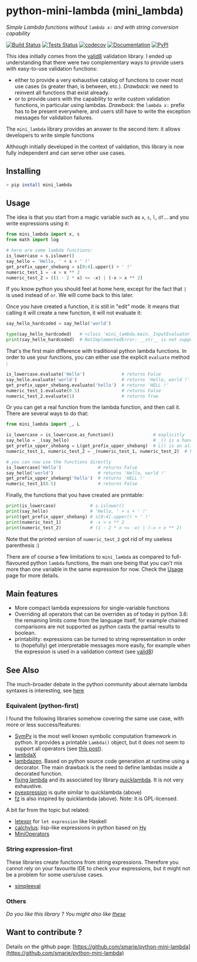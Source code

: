 # python-mini-lambda (mini_lambda)

*Simple Lambda functions without `lambda x:` and with string conversion capability*

[![Build Status](https://travis-ci.org/smarie/python-mini-lambda.svg?branch=master)](https://travis-ci.org/smarie/python-mini-lambda) [![Tests Status](https://smarie.github.io/python-mini-lambda/junit/junit-badge.svg?dummy=8484744)](https://smarie.github.io/python-mini-lambda/junit/report.html) [![codecov](https://codecov.io/gh/smarie/python-mini-lambda/branch/master/graph/badge.svg)](https://codecov.io/gh/smarie/python-mini-lambda) [![Documentation](https://img.shields.io/badge/docs-latest-blue.svg)](https://smarie.github.io/python-mini-lambda/) [![PyPI](https://img.shields.io/badge/PyPI-mini_lambda-blue.svg)](https://pypi.python.org/pypi/mini_lambda/)

This idea initially comes from the [valid8](https://smarie.github.io/python-valid8/) validation library. I ended up understanding that there were two complementary ways to provide users with easy-to-use validation functions:

 * either to provide a very exhaustive catalog of functions to cover most use cases (is greater than, is between, etc.). *Drawback*: we need to reinvent all functions that exist already.
 * or to provide users with the capability to write custom validation functions, in particular using lambdas. *Drawback*: the `lambda x:` prefix has to be present everywhere, and users still have to write the exception messages for validation failures.


The `mini_lambda` library provides an answer to the second item: it allows developers to write simple functions 

Although initially developed in the context of validation, this library is now fully independent and can serve other use cases.


## Installing

```bash
> pip install mini_lambda
```

## Usage

The idea is that you start from a magic variable such as `x`, `s`, `l`, `df`... and you write expressions using it:

```python
from mini_lambda import x, s
from math import log

# here are some lambda functions:
is_lowercase = s.islower()
say_hello = 'Hello, ' + s + ' !'
get_prefix_upper_shebang = s[0:4].upper() + ' !'
numeric_test_1 = -x > x ** 2
numeric_test_2 = ((1 - 2 * x) <= -x) | (-x > x ** 2)
```

If you know python you should feel at home here, except for the fact that  `|` is used instead of `or`. We will come back to this later.
 
Once you have created a function, it is still in "edit" mode. It means that calling it will create a new function, it will not evaluate it:

```python
say_hello_hardcoded = say_hello('world')

type(say_hello_hardcoded)   # <class 'mini_lambda.main._InputEvaluator'>: still a function!
print(say_hello_hardcoded)  # NotImplementedError: __str__ is not supported by _InputEvaluator
```

That's the first main difference with traditional python lambda functions. In order to use your functions, you can either use the explicit `evaluate` method :

```python
is_lowercase.evaluate('Hello')              # returns False
say_hello.evaluate('world')                 # returns 'Hello, world !'
get_prefix_upper_shebang.evaluate('hello')  # returns 'HELL !'
numeric_test_1.evaluate(0.5)                # returns False
numeric_test_2.evaluate(1)                  # returns True
```

Or you can get a real function from the lambda function, and then call it. There are several ways to do that:

```python
from mini_lambda import _, L

is_lowercase = is_lowercase.as_function()               # explicitly
say_hello = _(say_hello)                                # _() is a handy operator to do the same thing
get_prefix_upper_shebang = L(get_prefix_upper_shebang)  # L() is an alias for _()
numeric_test_1, numeric_test_2 = _(numeric_test_1, numeric_test_2)  # both accept multiple inputs

# you can now use the functions directly
is_lowercase('Hello')              # returns False
say_hello('world')                 # returns 'Hello, world !'
get_prefix_upper_shebang('hello')  # returns 'HELL !'
numeric_test_1(0.5)                # returns False
```

Finally, the functions that you have created are printable:

```python
print(is_lowercase)             # s.islower()
print(say_hello)                # 'Hello, ' + s + ' !'
print(get_prefix_upper_shebang) # s[0:4].upper() + ' !'
print(numeric_test_1)           # -x > x ** 2
print(numeric_test_2)           # (1 - 2 * x <= -x) | (-x > x ** 2)
```

Note that the printed version of `numeric_test_2` got rid of my useless parenthesis :)

There are of course a few limitations to `mini_lambda` as compared to full-flavoured python `lambda` functions, the main one being that you can't mix more than one variable in the same expression for now. Check the [Usage](./usage/) page for more details.


## Main features

 * More compact lambda expressions for single-variable functions
 * Overriding all operators that can be overriden as of today in python 3.6: the remaining limits come from the language itself, for example chained comparisons are not supported as python casts the partial results to boolean.
 * printability: expressions can be turned to string representation in order to (hopefully) get interpretable messages more easily, for example when the expression is used in a validation context (see [valid8](https://github.com/smarie/python-valid8)) 


## See Also

The much-broader debate in the python community about alernate lambda syntaxes is interesting, see [here](https://wiki.python.org/moin/AlternateLambdaSyntax)

### Equivalent (python-first)

I found the following libraries somehow covering the same use case, with more or less success/features:  

 * [SymPy](http://www.sympy.org/en/index.html) is the most well known symbolic computation framework in python. It provides a printable `Lambda()` object, but it does not seem to support all operators (see [this post](https://stackoverflow.com/a/3081433/7262247)). 
 * [lambdaX](https://github.com/erezsh/lambdaX)
 * [lambdazen](https://github.com/brthor/lambdazen). Based on python source code generation at runtime using a decorator. The main drawback is the need to define lambdas inside a decorated function.
 * [fixing lambda](http://stupidpythonideas.blogspot.fr/2014/02/fixing-lambda.html) and its associated toy library [quicklambda](https://github.com/abarnert/quicklambda). It is not very exhaustive.
 * [pyexpression](https://github.com/shomah4a/pyexpression) is quite similar to quicklambda (above)
 * [fz](https://github.com/llllllllll/fz) is also inspired by quicklambda (above). Note: it is GPL-licensed.

A bit far from the topic but related:
 * [letexpr](https://github.com/hachibeeDI/letexpr) for `let expression` like Haskell
 * [calchylus](http://calchylus.readthedocs.io/en/latest/): lisp-like expressions in python based on [Hy](http://docs.hylang.org/en/stable/)
 * [MiniOperators](https://pypi.python.org/pypi/MiniOperators/)

### String expression-first

These libraries create functions from string expressions. Therefore you cannot rely on your favourite IDE to check your expressions, but it might not be a problem for some users/use cases.

 * [simpleeval](https://github.com/danthedeckie/simpleeval) 


### Others

*Do you like this library ? You might also like [these](https://github.com/smarie?utf8=%E2%9C%93&tab=repositories&q=&type=&language=python)* 

## Want to contribute ?

Details on the github page: [https://github.com/smarie/python-mini-lambda](https://github.com/smarie/python-mini-lambda)
